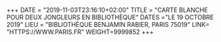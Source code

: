 +++
DATE = "2019-11-03T23:16:10+02:00"
TITLE = "CARTE BLANCHE POUR DEUX JONGLEURS EN BIBLIOTHÈQUE"
DATES ="LE 19 OCTOBRE 2019"
LIEU = "BIBLIOTHÈQUE BENJAMIN RABIER, PARIS 75019"
LINK= "HTTPS://WWW.PARIS.FR"
WEIGHT=9999852
+++